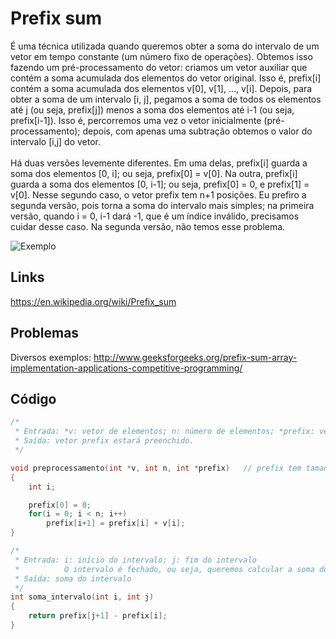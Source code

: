 # Prefix sum

É uma técnica utilizada quando queremos obter a soma do intervalo de um vetor em tempo constante (um número fixo de operações). Obtemos isso fazendo um pré-processamento do vetor: criamos um vetor auxiliar que contém a soma acumulada dos elementos do vetor original. Isso é, prefix[i] contém a soma acumulada dos elementos v[0], v[1], ..., v[i]. Depois, para obter a soma de um intervalo [i, j], pegamos a soma de todos os elementos até j (ou seja, prefix[j]) menos a soma dos elementos até i-1 (ou seja, prefix[i-1]). Isso é, percorremos uma vez o vetor inicialmente (pré-processamento); depois, com apenas uma subtração obtemos o valor do intervalo [i,j] do vetor.<br><br>
Há duas versões levemente diferentes. Em uma delas, prefix[i] guarda a soma dos elementos [0, i]; ou seja, prefix[0] = v[0]. Na outra, prefix[i] guarda a soma dos elementos [0, i-1]; ou seja, prefix[0] = 0, e prefix[1] = v[0]. Nesse segundo caso, o vetor prefix tem n+1 posições. Eu prefiro a segunda versão, pois torna a soma do intervalo mais simples; na primeira versão, quando i = 0, i-1 dará -1, que é um índice inválido, precisamos cuidar desse caso. Na segunda versão, não temos esse problema.

![Exemplo](https://s9.postimg.org/z5g02yc5b/Untitled-2.png)

## Links

https://en.wikipedia.org/wiki/Prefix_sum

## Problemas

Diversos exemplos: http://www.geeksforgeeks.org/prefix-sum-array-implementation-applications-competitive-programming/<br>

## Código

```c
/*
 * Entrada: *v: vetor de elementos; n: número de elementos; *prefix: vetor que será preenchido com a prefix sum.
 * Saída: vetor prefix estará preenchido.
 */

void preprocessamento(int *v, int n, int *prefix)   // prefix tem tamanho n+1
{
    int i;

    prefix[0] = 0;
    for(i = 0; i < n; i++)
        prefix[i+1] = prefix[i] + v[i];
}

/*
 * Entrada: i: início do intervalo; j: fim do intervalo
 *          O intervalo é fechado, ou seja, queremos calcular a soma dos índices [i, j] (indexados em 0)
 * Saída: soma do intervalo
 */
int soma_intervalo(int i, int j)
{
    return prefix[j+1] - prefix[i];
}
```
